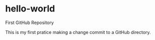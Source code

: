 # hello-world
First GitHub Repository

This is my first pratice making a change commit to a GitHub directory.
